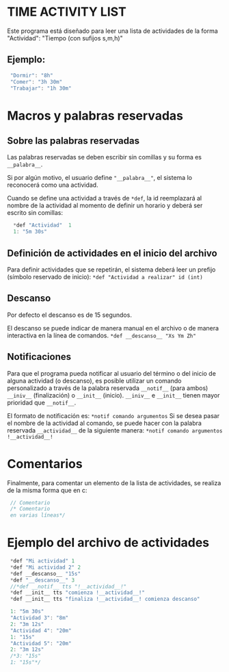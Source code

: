 # TIME ACTIVITY LIST
Este programa está diseñado para leer una lista de actividades
de la forma
"Actividad": "Tiempo (con sufijos s,m,h)"

## Ejemplo:
```c++
 "Dormir": "8h"
 "Comer": "3h 30m"
 "Trabajar": "1h 30m"
```

# Macros y palabras reservadas

## Sobre las palabras reservadas
 Las palabras reservadas se deben escribir sin comillas y su
 forma es `__palabra__`.

 Si por algún motivo, el usuario
 define `"__palabra__"`, el sistema lo reconocerá como una
 actividad.

 Cuando se define una actividad a través de `*def`, la id
 reemplazará al nombre de la actividad al momento de definir
 un horario y deberá ser escrito sin comillas:
 ```c++
   *def "Actividad"  1
   1: "5m 30s"
 ```
 

## Definición de actividades en el inicio del archivo
 Para definir actividades que se repetirán, el sistema deberá
 leer un prefijo (símbolo reservado de inicio):
 `*def "Actividad a realizar" id (int)`

## Descanso
 Por defecto el descanso es de 15 segundos.

 El descanso se puede indicar de manera manual en el archivo
 o de manera interactiva en la línea de comandos.
 `*def __descanso__ "Xs Ym Zh"`

## Notificaciones
 Para que el programa pueda notificar al usuario del término o
 del inicio de alguna actividad (o descanso), es posible
 utilizar un comando personalizado a través de la palabra
 reservada `__notif__` (para ambos) `__iniv__` (finalización)
 o `__init__` (inicio).
 `__iniv__` e `__init__` tienen mayor prioridad que `__notif__`.

 El formato de notificación es:
 `*notif comando argumentos`
 Si se desea pasar el nombre de la actividad al comando, se
 puede hacer con la palabra reservada `__actividad__` de la 
 siguiente manera:
 `*notif comando argumentos !__actividad__!`

# Comentarios
 Finalmente, para comentar un elemento de la lista de
 actividades, se realiza de la misma forma que en c:
```c
 // Comentario
 /* Comentario
 en varias líneas*/
```

# Ejemplo del archivo de actividades

```c++
 *def "Mi actividad" 1
 *def "Mi actividad 2" 2
 *def __descanso__ "15s"
 *def "__descanso__" 3
 //*def __notif__ tts "!__actividad__!"
 *def __init__ tts "comienza !__actividad__!"
 *def __init__ tts "finaliza !__actividad__! comienza descanso"

 1: "5m 30s"
 "Actividad 3": "8m"
 2: "3m 12s"
 "Actividad 4": "20m"
 1: "15s"
 "Actividad 5": "20m"
 2: "3m 12s"
 /*3: "15s"
 1: "15s"*/
```
